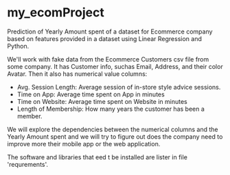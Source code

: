 # my_ecomProject
Prediction of Yearly Amount spent of a dataset for Ecommerce company based on features provided in a dataset using Linear Regression and Python.

We'll work with fake data from the Ecommerce Customers csv file from some company. It has Customer info, suchas Email, Address, and their color Avatar. Then it also has numerical value columns:

* Avg. Session Length: Average session of in-store style advice sessions.
* Time on App: Average time spent on App in minutes
* Time on Website: Average time spent on Website in minutes
* Length of Membership: How many years the customer has been a member. 

We will explore the dependencies between the numerical columns and the Yearly Amount spent and we will try to figure out does the company need to improve more their mobile app or the web application.

The software and libraries that eed t be installed are lister in file 'requrements'.

